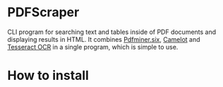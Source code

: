 # PDFScraper
CLI program for searching text and tables inside of PDF documents and displaying results in HTML. It combines [Pdfminer.six](https://github.com/pdfminer/pdfminer.six), [Camelot](https://github.com/camelot-dev/camelot) and [Tesseract OCR](https://github.com/tesseract-ocr/tesseract) in a single program, which is simple to use.

# How to install
